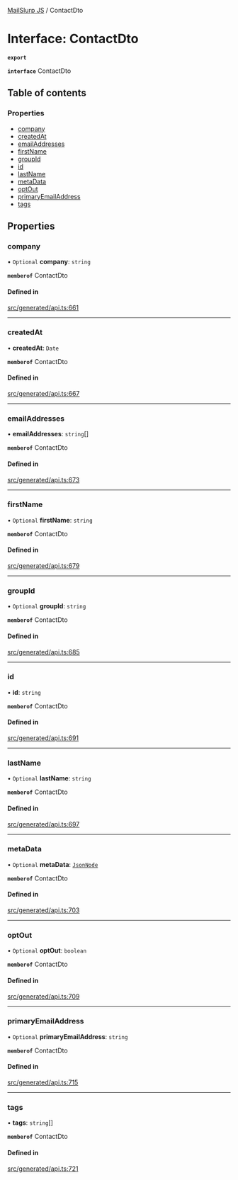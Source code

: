 [MailSlurp JS](../README.md) / ContactDto

# Interface: ContactDto

**`export`**

**`interface`** ContactDto

## Table of contents

### Properties

- [company](ContactDto.md#company)
- [createdAt](ContactDto.md#createdat)
- [emailAddresses](ContactDto.md#emailaddresses)
- [firstName](ContactDto.md#firstname)
- [groupId](ContactDto.md#groupid)
- [id](ContactDto.md#id)
- [lastName](ContactDto.md#lastname)
- [metaData](ContactDto.md#metadata)
- [optOut](ContactDto.md#optout)
- [primaryEmailAddress](ContactDto.md#primaryemailaddress)
- [tags](ContactDto.md#tags)

## Properties

### company

• `Optional` **company**: `string`

**`memberof`** ContactDto

#### Defined in

[src/generated/api.ts:661](https://github.com/mailslurp/mailslurp-client/blob/f0f645f/src/generated/api.ts#L661)

___

### createdAt

• **createdAt**: `Date`

**`memberof`** ContactDto

#### Defined in

[src/generated/api.ts:667](https://github.com/mailslurp/mailslurp-client/blob/f0f645f/src/generated/api.ts#L667)

___

### emailAddresses

• **emailAddresses**: `string`[]

**`memberof`** ContactDto

#### Defined in

[src/generated/api.ts:673](https://github.com/mailslurp/mailslurp-client/blob/f0f645f/src/generated/api.ts#L673)

___

### firstName

• `Optional` **firstName**: `string`

**`memberof`** ContactDto

#### Defined in

[src/generated/api.ts:679](https://github.com/mailslurp/mailslurp-client/blob/f0f645f/src/generated/api.ts#L679)

___

### groupId

• `Optional` **groupId**: `string`

**`memberof`** ContactDto

#### Defined in

[src/generated/api.ts:685](https://github.com/mailslurp/mailslurp-client/blob/f0f645f/src/generated/api.ts#L685)

___

### id

• **id**: `string`

**`memberof`** ContactDto

#### Defined in

[src/generated/api.ts:691](https://github.com/mailslurp/mailslurp-client/blob/f0f645f/src/generated/api.ts#L691)

___

### lastName

• `Optional` **lastName**: `string`

**`memberof`** ContactDto

#### Defined in

[src/generated/api.ts:697](https://github.com/mailslurp/mailslurp-client/blob/f0f645f/src/generated/api.ts#L697)

___

### metaData

• `Optional` **metaData**: [`JsonNode`](JsonNode.md)

**`memberof`** ContactDto

#### Defined in

[src/generated/api.ts:703](https://github.com/mailslurp/mailslurp-client/blob/f0f645f/src/generated/api.ts#L703)

___

### optOut

• `Optional` **optOut**: `boolean`

**`memberof`** ContactDto

#### Defined in

[src/generated/api.ts:709](https://github.com/mailslurp/mailslurp-client/blob/f0f645f/src/generated/api.ts#L709)

___

### primaryEmailAddress

• `Optional` **primaryEmailAddress**: `string`

**`memberof`** ContactDto

#### Defined in

[src/generated/api.ts:715](https://github.com/mailslurp/mailslurp-client/blob/f0f645f/src/generated/api.ts#L715)

___

### tags

• **tags**: `string`[]

**`memberof`** ContactDto

#### Defined in

[src/generated/api.ts:721](https://github.com/mailslurp/mailslurp-client/blob/f0f645f/src/generated/api.ts#L721)
